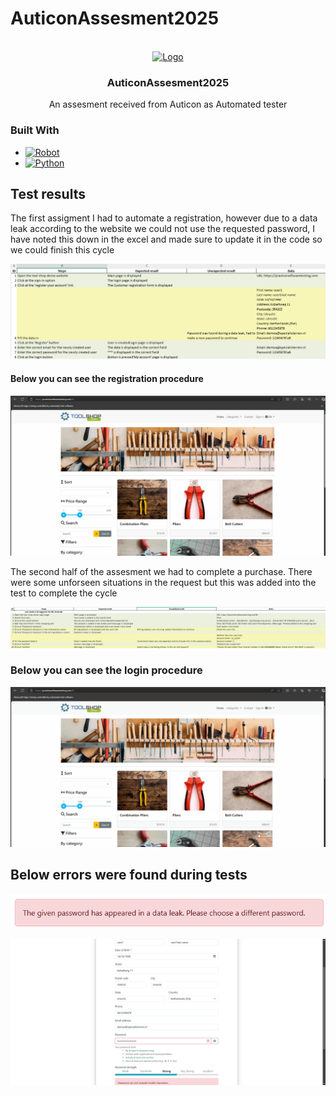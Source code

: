 # AuticonAssesment2025
<!-- PROJECT LOGO -->
<br />
<div align="center">
  <a href="https://chanisco.nl">
    <img src="https://chanisco.nl/img/LogoNoText.png" alt="Logo" width="20%" height="20%">
  </a>

  <h3 align="center">AuticonAssesment2025</h3>
  
  <p align="center">
    An assesment received from Auticon as Automated tester
  </p>
</div>


### Built With

* [![Robot][RobotFramework]][Robot-url]
* [![Python][Python]][Python-url]



## Test results

The first assigment I had to automate a registration, however due to a data leak according to the website we could not use the requested password, I have noted this down in the excel and made sure to update it in the code so we could finish this cycle

![TC Register_User_Excel]

#### Below you can see the registration procedure
![TC Register_User_GIF]

The second half of the assesment we had to complete a purchase. There were some unforseen situations in the request but this was added into the test to complete the cycle

![TC Order Tool_Excel]

### Below you can see the login procedure
![TC Order Tool_GIF]

## Below errors were found during tests
![Error_DataLeak]

![Error_ErrorInvalidCharacters]

[RobotFramework]: https://img.shields.io/badge/Robot%20Framework-000000?style=for-the-badge&logo=RobotFramework
[Robot-url]: https://robotframework.org
[Python]: https://img.shields.io/badge/Python-FFDD4F?style=for-the-badge&logo=Python
[Python-url]: https://www.python.org

[TC Order Tool_Excel]: README_IMAGES/TC_Order_Tool_Screenshot.png
[TC Register_User_Excel]: README_IMAGES/TC_Register_User_Screenshot.png

[TC Order Tool_GIF]: README_IMAGES/TC_Order_Tool_Animation.gif
[TC Register_User_GIF]: README_IMAGES/TC_Register_UserAnimation.gif

[Error_DataLeak]: Screenshots/Errors/ErrorDataLeak.png
[Error_ErrorInvalidCharacters]: Screenshots/Errors/ErrorInvalidCharacters.png
